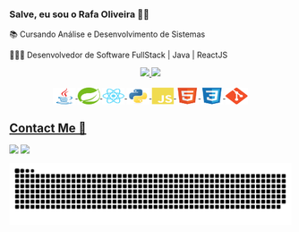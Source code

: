  ### **Salve, eu sou o Rafa Oliveira** 🤙🏼 
 <p> 📚 Cursando Análise e Desenvolvimento de Sistemas </p>
 <p> 👨🏻‍💻 Desenvolvedor de Software FullStack | Java | ReactJS </p>
<!-- <p align="left"> <img src="https://komarev.com/ghpvc/?username=rafaoliveira22&color=blue" alt="Profile views" /></p> -->

 
<div align="center">
  <a href="https://github.com/rafaoliveira22">
  <img height="180em" src="https://github-readme-stats.vercel.app/api?username=rafaoliveira22&show_icons=true&theme=transparent&include_all_commits=true&count_private=true"/>
  <img height="180em" src="https://github-readme-stats.vercel.app/api/top-langs/?username=rafaoliveira22&layout=compact&langs_count=7&theme=cobalt2"/>
</div>
  
<div style="display: inline_block" align="center"><br>
  <img align="center" alt="icon-Java" height="30" width="40" src="https://raw.githubusercontent.com/devicons/devicon/master/icons/java/java-original.svg">
  <img align="center" alt="icon-Java" height="30" width="40" src="https://raw.githubusercontent.com/devicons/devicon/master/icons/spring/spring-original.svg">
  <img align="center" alt="icon-Java" height="30" width="40" src="https://raw.githubusercontent.com/devicons/devicon/master/icons/react/react-original.svg">
  <img align="center" alt="icon-Python" height="30" width="40" src="https://raw.githubusercontent.com/devicons/devicon/master/icons/python/python-original.svg">
  <img align="center" alt="icon-Js" height="30" width="40" src="https://raw.githubusercontent.com/devicons/devicon/master/icons/javascript/javascript-plain.svg">
  <img align="center" alt="icon-HTML" height="30" width="40" src="https://raw.githubusercontent.com/devicons/devicon/master/icons/html5/html5-original.svg">
  <img align="center" alt="icon-CSS" height="30" width="40" src="https://raw.githubusercontent.com/devicons/devicon/master/icons/css3/css3-original.svg">
  <img align="center" alt="icon-GIT" height="30" width="40" src="https://raw.githubusercontent.com/devicons/devicon/master/icons/git/git-original.svg">
</div>
 
## Contact Me 📱 
<div> 
  <a href = "mailto:rafoliveira217@gmail.com"><img src="https://img.shields.io/badge/-Gmail-%23333?style=for-the-badge&logo=gmail&logoColor=white" target="_blank"></a>
  <a href="https://www.linkedin.com/in/rafaoliveirasouza" target="_blank"><img src="https://img.shields.io/badge/-LinkedIn-%230077B5?style=for-the-badge&logo=linkedin&logoColor=white" target="_blank"></a> 
  
  
  ![Snake animation](https://github.com/rafaoliveira22/rafaoliveira22/blob/output/github-contribution-grid-snake.svg)
  </div>
